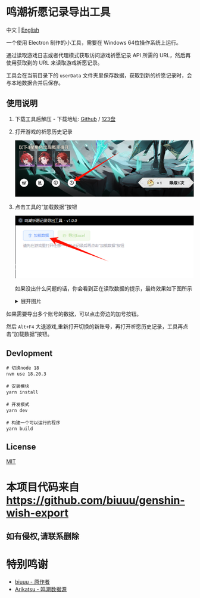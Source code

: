 # 鸣潮祈愿记录导出工具

中文 | [English](https://github.com/QAQQL/Wuthering-Waves-wish-export/blob/main/docs/README_EN.md)

一个使用 Electron 制作的小工具，需要在 Windows 64位操作系统上运行。

通过读取游戏日志或者代理模式获取访问游戏祈愿记录 API 所需的 URL，然后再使用获取到的 URL 来读取游戏祈愿记录。

工具会在当前目录下的 `userData` 文件夹里保存数据，获取到新的祈愿记录时，会与本地数据合并后保存。

## 使用说明

1. 下载工具后解压 - 下载地址: [Github](https://github.com/QAQQL/Wuthering-Waves-wish-export/releases/latest/download/Wuthering-Waves-Wish-Export.zip) / [123盘](https://www.123pan.com/s/3e39-DyVQh.html)
2. 打开游戏的祈愿历史记录

   ![祈愿历史记录](/docs/wish-history.png)
3. 点击工具的“加载数据”按钮

   ![加载数据](/docs/load-data.png)

   如果没出什么问题的话，你会看到正在读取数据的提示，最终效果如下图所示

   <details>
    <summary>展开图片</summary>

   ![预览](/docs/preview.png)

   </details>

如果需要导出多个账号的数据，可以点击旁边的加号按钮。

然后 `Alt+F4` 大退游戏,重新打开切换的新账号，再打开祈愿历史记录，工具再点击“加载数据”按钮。

## Devlopment

```
# 切换node 18
nvm use 18.20.3

# 安装模块
yarn install

# 开发模式
yarn dev

# 构建一个可以运行的程序
yarn build
```

## License

[MIT](https://github.com/QAQQL/Wuthering-Waves-wish-export/blob/main/LICENSE)


# 本项目代码来自 https://github.com/biuuu/genshin-wish-export
## 如有侵权,请联系删除


# 特别鸣谢
- [biuuu - 原作者](https://github.com/biuuu)
- [Arikatsu - 鸣潮数据源](https://github.com/Arikatsu/WutheringWaves_Data)
